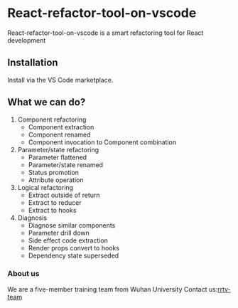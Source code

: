 # React-refactor-tool-on-vscode
React-refactor-tool-on-vscode is a smart refactoring tool for React development

## Installation
Install via the VS Code marketplace.

## What we can do?
1. Component refactoring
   - Component extraction
   - Component renamed
   - Component invocation to Component combination
2. Parameter/state refactoring
   - Parameter flattened
   - Parameter/state renamed
   - Status promotion
   - Attribute operation
3. Logical refactoring
   - Extract outside of return
   - Extract to reducer
   - Extract to hooks
4. Diagnosis
   - Diagnose similar components
   - Parameter drill down
   - Side effect code extraction
   - Render props convert to hooks
   - Dependency state superseded

### About us
We are a five-member training team from Wuhan University
Contact us:[rrtv-team](https://github.com/react-refactor-tool-on-vscode)